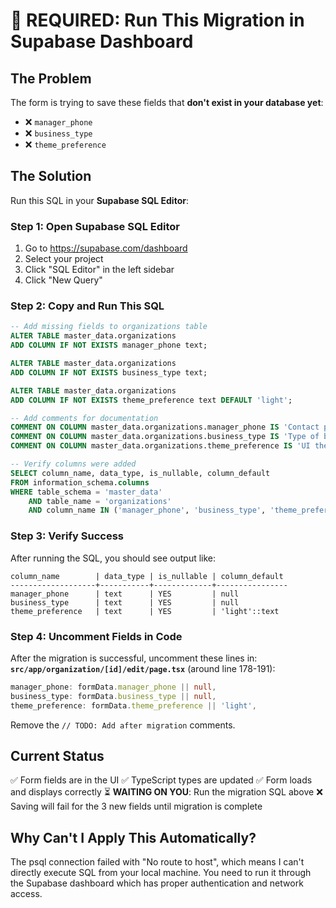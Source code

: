 # 🚨 REQUIRED: Run This Migration in Supabase Dashboard

## The Problem
The form is trying to save these fields that **don't exist in your database yet**:
- ❌ `manager_phone`
- ❌ `business_type`
- ❌ `theme_preference`

## The Solution
Run this SQL in your **Supabase SQL Editor**:

### Step 1: Open Supabase SQL Editor
1. Go to https://supabase.com/dashboard
2. Select your project
3. Click "SQL Editor" in the left sidebar
4. Click "New Query"

### Step 2: Copy and Run This SQL

```sql
-- Add missing fields to organizations table
ALTER TABLE master_data.organizations
ADD COLUMN IF NOT EXISTS manager_phone text;

ALTER TABLE master_data.organizations
ADD COLUMN IF NOT EXISTS business_type text;

ALTER TABLE master_data.organizations
ADD COLUMN IF NOT EXISTS theme_preference text DEFAULT 'light';

-- Add comments for documentation
COMMENT ON COLUMN master_data.organizations.manager_phone IS 'Contact phone number for the organization manager';
COMMENT ON COLUMN master_data.organizations.business_type IS 'Type of business entity (e.g., LLC, Corporation, Partnership, LLP, etc.)';
COMMENT ON COLUMN master_data.organizations.theme_preference IS 'UI theme preference: light, dark, or auto';

-- Verify columns were added
SELECT column_name, data_type, is_nullable, column_default
FROM information_schema.columns
WHERE table_schema = 'master_data' 
    AND table_name = 'organizations'
    AND column_name IN ('manager_phone', 'business_type', 'theme_preference');
```

### Step 3: Verify Success
After running the SQL, you should see output like:
```
column_name        | data_type | is_nullable | column_default
-------------------+-----------+-------------+----------------
manager_phone      | text      | YES         | null
business_type      | text      | YES         | null
theme_preference   | text      | YES         | 'light'::text
```

### Step 4: Uncomment Fields in Code
After the migration is successful, uncomment these lines in:
**`src/app/organization/[id]/edit/page.tsx`** (around line 178-191):

```typescript
manager_phone: formData.manager_phone || null,
business_type: formData.business_type || null,
theme_preference: formData.theme_preference || 'light',
```

Remove the `// TODO: Add after migration` comments.

## Current Status
✅ Form fields are in the UI
✅ TypeScript types are updated
✅ Form loads and displays correctly
⏳ **WAITING ON YOU**: Run the migration SQL above
❌ Saving will fail for the 3 new fields until migration is complete

## Why Can't I Apply This Automatically?
The psql connection failed with "No route to host", which means I can't directly execute SQL from your local machine. You need to run it through the Supabase dashboard which has proper authentication and network access.
